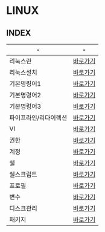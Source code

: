 # LINUX


INDEX
---
|-|-|
|-|-|
|리눅스란|[바로가기]()|
|리눅스설치|[바로가기]()|
|기본명령어1|[바로가기]()|
|기본명령어2|[바로가기]()|
|기본명령어3|[바로가기]()|
|파이프라인/리다이렉션|[바로가기]()|
|VI|[바로가기]()|
|권한|[바로가기]()|
|계정|[바로가기]()|
|쉘|[바로가기]()|
|쉘스크립트|[바로가기]()|
|프로필|[바로가기]()|
|변수|[바로가기]()|
|디스크관리|[바로가기]()|
|패키지|[바로가기]()|



